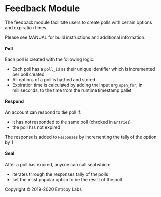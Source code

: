 # Feedback Module

The feedback module facilitate users to create polls with certain options and expiration times.

Please see MANUAL for build instructions and additional information.

#### Poll

Each poll is created with the following logic: 

- Each poll has a `poll_id` as their unique identifier which is incremented per poll created
- All options of a poll is hashed and stored
- Expiration time is calculated by adding the input arg `open_for`, in milliseconds, to the time from the runtime timestamp pallet

#### Respond

An account can respond to the poll if:

- it has not responded to the same poll (checked in `Entries`)
- the poll has not expired

The response is added to `Responses` by incrementing the tally of the option by 1

#### Seal

After a poll has expired, anyone can call seal which:

- iterates through the responses tally of the polls 
- set the most popular option to be the result of the poll



Copyright © 2019-2020 Entropy Labs